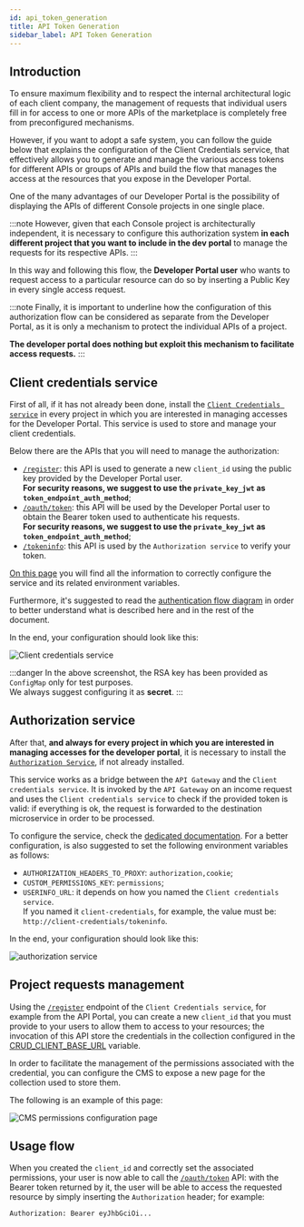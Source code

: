```yaml
---
id: api_token_generation
title: API Token Generation
sidebar_label: API Token Generation
---
```

## Introduction

To ensure maximum flexibility and to respect the internal architectural logic of each client company, the management of requests that individual users fill in for access to one or more APIs of the marketplace is completely free from preconfigured mechanisms.

However, if you want to adopt a safe system, you can follow the guide below that explains the configuration of the Client Credentials service, that effectively allows you to generate and manage the various access tokens for different APIs or groups of APIs and build the flow that manages the access at the resources that you expose in the Developer Portal.

One of the many advantages of our Developer Portal is the possibility of displaying the APIs of different Console projects in one single place.

:::note
However, given that each Console project is architecturally independent, it is necessary to configure this authorization system **in each different project that you want to include in the dev portal** to manage the requests for its respective APIs.
:::

In this way and following this flow, the **Developer Portal user** who wants to request access to a particular resource can do so by inserting a Public Key in every single access request.

:::note
Finally, it is important to underline how the configuration of this authorization flow can be considered as separate from the Developer Portal, as it is only a mechanism to protect the individual APIs of a project.

**The developer portal does nothing but exploit this mechanism to facilitate access requests.**
:::


## Client credentials service

First of all, if it has not already been done, install the [`Client Credentials service`](/runtime_suite/client-credentials/20_usage.md) in every project in which you are interested in managing accesses for the Developer Portal. 
This service is used to store and manage your client credentials.

Below there are the APIs that you will need to manage the authorization:
- [`/register`](/runtime_suite/client-credentials/20_usage.md#post-register): this API is used to generate a new `client_id` using the public key provided by the Developer Portal user.  
**For security reasons, we suggest to use the `private_key_jwt` as `token_endpoint_auth_method`**;
- [`/oauth/token`](/runtime_suite/client-credentials/20_usage.md#post-oauthtoken): this API will be used by the Developer Portal user to obtain the Bearer token used to authenticate his requests.  
**For security reasons, we suggest to use the `private_key_jwt` as `token_endpoint_auth_method`**;
- [`/tokeninfo`](/runtime_suite/client-credentials/20_usage.md#get-tokeninfo): this API is used by the `Authorization service` to verify your token.

[On this page](/runtime_suite/client-credentials/10_configuration.md) you will find all the information to correctly configure the service and its related environment variables.

Furthermore, it's suggested to read the [authentication flow diagram](/runtime_suite/client-credentials/20_usage.md#supported-authentication-flow) in order to better understand what is described here and in the rest of the document.

In the end, your configuration should look like this:

![Client credentials service](./img/client_credentials_configuration.png)

:::danger
In the above screenshot, the RSA key has been provided as `ConfigMap` only for test purposes.  
We always suggest configuring it as **secret**.
:::

## Authorization service

After that, **and always for every project in which you are interested in managing accesses for the developer portal**, it is necessary to install the [`Authorization Service`](/runtime_suite/authorization-service/10_overview.md), if not already installed. 

This service works as a bridge between the `API Gateway` and the `Client credentials service`. It is invoked by the `API Gateway` on an income request and uses the `Client credentials service` to check if the provided token is valid: if everything is ok, the request is forwarded to the destination microservice in order to be processed.

To configure the service, check the [dedicated documentation](/runtime_suite/authorization-service/20_configuration.md).
For a better configuration, is also suggested to set the following environment variables as follows:
- `AUTHORIZATION_HEADERS_TO_PROXY`: `authorization,cookie`;
- `CUSTOM_PERMISSIONS_KEY`: `permissions`;
- `USERINFO_URL`: it depends on how you named the `Client credentials service`.  
If you named it `client-credentials`, for example, the value must be: `http://client-credentials/tokeninfo`.

In the end, your configuration should look like this:

![authorization service](./img/auth_service_config.png)

## Project requests management

Using the [`/register`](/runtime_suite/client-credentials/20_usage.md#post-register) endpoint of the `Client Credentials service`, for example from the API Portal, you can create a new `client_id` that you must provide to your users to allow them to access to your resources;
the invocation of this API store the credentials in the collection configured in the [CRUD_CLIENT_BASE_URL](/runtime_suite/client-credentials/10_configuration.md#environment-variables) variable.

In order to facilitate the management of the permissions associated with the credential, you can configure the CMS to expose a new page for the collection used to store them.

The following is an example of this page:

![CMS permissions configuration page](./img/cms_configuration_page.png)

## Usage flow

When you created the `client_id` and correctly set the associated permissions, your user is now able to call the [`/oauth/token`](/runtime_suite/client-credentials/20_usage.md#post-oauthtoken) API:
with the Bearer token returned by it, the user will be able to access the requested resource by simply inserting the `Authorization` header; for example:

`Authorization: Bearer eyJhbGciOi...`
